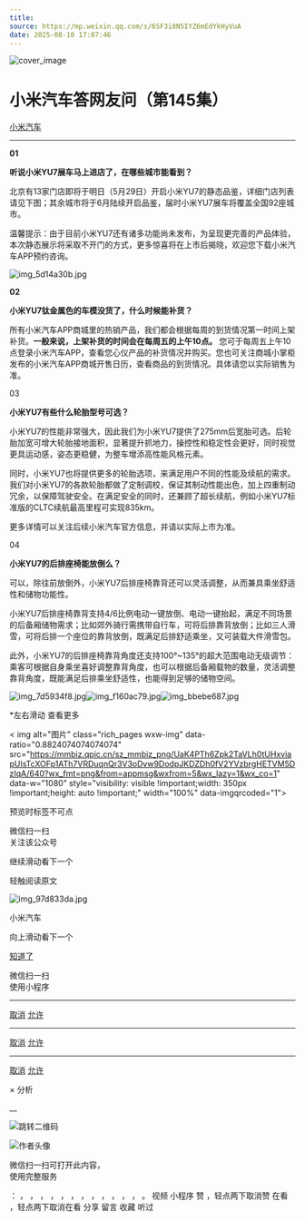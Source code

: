```yaml
---
title: 
source: https://mp.weixin.qq.com/s/6SF3i8N5IYZ6mEdYkHyVuA
date: 2025-08-10 17:07:46
---
```


![cover_image](images/img_ba07b239.jpg)


#  小米汽车答网友问（第145集）


[ 小米汽车 ](<javascript:void\(0\);>)

______

  

**01**

**听说小米YU7展车马上进店了，在哪些城市能看到？**

北京有13家门店即将于明日（5月29日）开启小米YU7的静态品鉴，详细门店列表请见下图；其余城市将于6月陆续开启品鉴，届时小米YU7展车将覆盖全国92座城市。

温馨提示：由于目前小米YU7还有诸多功能尚未发布，为呈现更完善的产品体验，本次静态展示将采取不开门的方式，更多惊喜将在上市后揭晓，欢迎您下载小米汽车APP预约咨询。

![img_5d14a30b.jpg](images/img_5d14a30b.jpg)

**02**

**小米YU7钛金属色的车模没货了，什么时候能****补货****？**

所有小米汽车APP商城里的热销产品，我们都会根据每周的到货情况第一时间上架补货。**一般来说，上架补货的时间会在每周五的上午10点。** 您可于每周五上午10点登录小米汽车APP，查看您心仪产品的补货情况并购买。您也可关注商城小掌柜发布的小米汽车APP商城开售日历，查看商品的到货情况。具体请您以实际销售为准。

03

**小米YU7有些什么轮胎型号可选？**

小米YU7的性能非常强大，因此我们为小米YU7提供了275mm后宽胎可选。后轮胎加宽可增大轮胎接地面积，显著提升抓地力，操控性和稳定性会更好，同时视觉更具运动感，姿态更稳健，为整车增添高性能风格元素。

同时，小米YU7也将提供更多的轮胎选项，来满足用户不同的性能及续航的需求。我们对小米YU7的各款轮胎都做了定制调校，保证其制动性能出色，加上四重制动冗余，以保障驾驶安全。在满足安全的同时，还兼顾了超长续航，例如小米YU7标准版的CLTC续航最高里程可实现835km。

更多详情可以关注后续小米汽车官方信息，并请以实际上市为准。

04

**小米YU7的后排座椅能放倒么？**

可以，除往前放倒外，小米YU7后排座椅靠背还可以灵活调整，从而兼具乘坐舒适性和储物功能性。

小米YU7后排座椅靠背支持4/6比例电动一键放倒、电动一键抬起，满足不同场景的后备厢储物需求；比如郊外骑行需携带自行车，可将后排靠背放倒；比如三人滑雪，可将后排一个座位的靠背放倒，既满足后排舒适乘坐，又可装载大件滑雪包。

此外，小米YU7的后排座椅靠背角度还支持100°~135°的超大范围电动无级调节：乘客可根据自身乘坐喜好调整靠背角度，也可以根据后备厢载物的数量，灵活调整靠背角度，既能满足后排乘坐舒适性，也能得到足够的储物空间。

![img_7d5934f8.jpg](images/img_7d5934f8.jpg)![img_f160ac79.jpg](images/img_f160ac79.jpg)![img_bbebe687.jpg](images/img_bbebe687.jpg)

*左右滑动 查看更多

  

  

  

< img alt="图片" class="rich_pages wxw-img" data-ratio="0.8824074074074074" src="https://mmbiz.qpic.cn/sz_mmbiz_png/UaK4PTh6Zpk2TaVLh0tUHxviapUIsTcXOFp1ATh7VRDuqnQr3V3oDvw9DodpJKDZDh0fV2YVzbrgHETVM5DzIqA/640?wx_fmt=png&from=appmsg&wxfrom=5&wx_lazy=1&wx_co=1" data-w="1080" style="visibility: visible !important;width: 350px !important;height: auto !important;" width="100%" data-imgqrcoded="1">[](<>)

预览时标签不可点

微信扫一扫  
关注该公众号

继续滑动看下一个

轻触阅读原文

![img_97d833da.jpg](images/img_97d833da.jpg)

小米汽车 

向上滑动看下一个

[知道了](<javascript:;>)

微信扫一扫  
使用小程序

****

[取消](<javascript:void\(0\);>) [允许](<javascript:void\(0\);>)

****

[取消](<javascript:void\(0\);>) [允许](<javascript:void\(0\);>)

****

[取消](<javascript:void\(0\);>) [允许](<javascript:void\(0\);>)

× 分析

__

![跳转二维码]()

![作者头像](images/img_97d833da.jpg)

微信扫一扫可打开此内容，  
使用完整服务

： ， ， ， ， ， ， ， ， ， ， ， ， 。 视频 小程序 赞 ，轻点两下取消赞 在看 ，轻点两下取消在看 分享 留言 收藏 听过